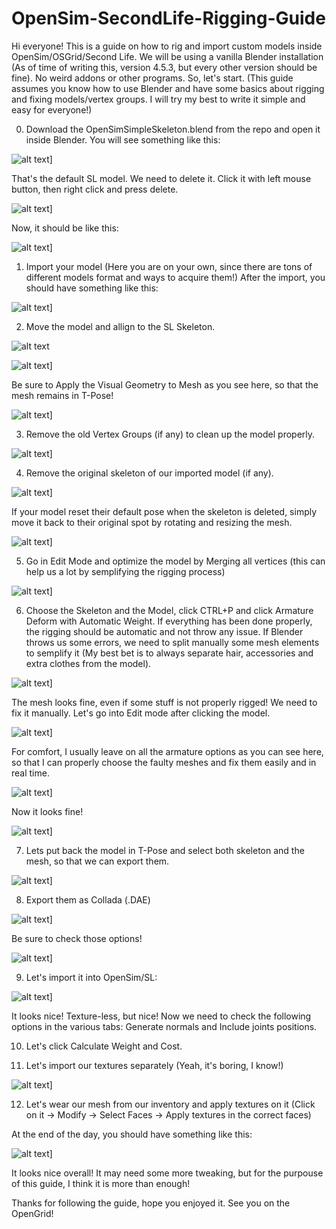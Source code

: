 # OpenSim-SecondLife-Rigging-Guide

Hi everyone! This is a guide on how to rig and import custom models inside OpenSim/OSGrid/Second Life.
We will be using a vanilla Blender installation (As of time of writing this, version 4.5.3, but every other version should be fine). No weird addons or other programs.
So, let's start. (This guide assumes you know how to use Blender and have some basics about rigging and fixing models/vertex groups. I will try my best to write it simple and easy for everyone!)

0. Download the OpenSimSimpleSkeleton.blend from the repo and open it inside Blender. You will see something like this:

![alt text](https://github.com/IlBowmany/OpenSim-SecondLife-Rigging-Guide/blob/main/Screenshots/Scr1.png)]

That's the default SL model. We need to delete it. Click it with left mouse button, then right click and press delete.

![alt text](https://github.com/IlBowmany/OpenSim-SecondLife-Rigging-Guide/blob/main/Screenshots/Scr2.png)]

Now, it should be like this:

![alt text](https://github.com/IlBowmany/OpenSim-SecondLife-Rigging-Guide/blob/main/Screenshots/Scr3.png)]

1. Import your model (Here you are on your own, since there are tons of different models format and ways to acquire them!)
After the import, you should have something like this:

![alt text](https://github.com/IlBowmany/OpenSim-SecondLife-Rigging-Guide/blob/main/Screenshots/Scr4.png)]

2. Move the model and allign to the SL Skeleton.

![alt text](https://github.com/IlBowmany/OpenSim-SecondLife-Rigging-Guide/blob/main/Screenshots/Scr5.png)

![alt text](https://github.com/IlBowmany/OpenSim-SecondLife-Rigging-Guide/blob/main/Screenshots/Scr6.png)]

Be sure to Apply the Visual Geometry to Mesh as you see here, so that the mesh remains in T-Pose!

![alt text](https://github.com/IlBowmany/OpenSim-SecondLife-Rigging-Guide/blob/main/Screenshots/Scr7.png)]

3. Remove the old Vertex Groups (if any) to clean up the model properly.

![alt text](https://github.com/IlBowmany/OpenSim-SecondLife-Rigging-Guide/blob/main/Screenshots/Scr8.png)]

4. Remove the original skeleton of our imported model (if any).

![alt text](https://github.com/IlBowmany/OpenSim-SecondLife-Rigging-Guide/blob/main/Screenshots/Scr9.png)]

If your model reset their default pose when the skeleton is deleted, simply move it back to their original spot by rotating and resizing the mesh.

![alt text](https://github.com/IlBowmany/OpenSim-SecondLife-Rigging-Guide/blob/main/Screenshots/Scr10.png)]

5. Go in Edit Mode and optimize the model by Merging all vertices (this can help us a lot by semplifying the rigging process)

![alt text](https://github.com/IlBowmany/OpenSim-SecondLife-Rigging-Guide/blob/main/Screenshots/Scr11.png)]

6. Choose the Skeleton and the Model, click CTRL+P and click Armature Deform with Automatic Weight. If everything has been done properly, the rigging should be automatic and not throw any issue. If Blender throws us some errors, we need to split manually some mesh elements to semplify it (My best bet is to always separate hair, accessories and extra clothes from the model).

![alt text](https://github.com/IlBowmany/OpenSim-SecondLife-Rigging-Guide/blob/main/Screenshots/Scr12.png)]

The mesh looks fine, even if some stuff is not properly rigged! We need to fix it manually. Let's go into Edit mode after clicking the model.

![alt text](https://github.com/IlBowmany/OpenSim-SecondLife-Rigging-Guide/blob/main/Screenshots/Scr13.png)]

For comfort, I usually leave on all the armature options as you can see here, so that I can properly choose the faulty meshes and fix them easily and in real time.

![alt text](https://github.com/IlBowmany/OpenSim-SecondLife-Rigging-Guide/blob/main/Screenshots/Scr14.png)]

Now it looks fine!

![alt text](https://github.com/IlBowmany/OpenSim-SecondLife-Rigging-Guide/blob/main/Screenshots/Scr15.png)]

7. Lets put back the model in T-Pose and select both skeleton and the mesh, so that we can export them.

![alt text](https://github.com/IlBowmany/OpenSim-SecondLife-Rigging-Guide/blob/main/Screenshots/Scr17.png)]

8. Export them as Collada (.DAE)

![alt text](https://github.com/IlBowmany/OpenSim-SecondLife-Rigging-Guide/blob/main/Screenshots/Scr18.png)]

Be sure to check those options!

![alt text](https://github.com/IlBowmany/OpenSim-SecondLife-Rigging-Guide/blob/main/Screenshots/Scr192021.png)]

9. Let's import it into OpenSim/SL:

![alt text](https://github.com/IlBowmany/OpenSim-SecondLife-Rigging-Guide/blob/main/Screenshots/Scr22.png)]

It looks nice! Texture-less, but nice! Now we need to check the following options in the various tabs: Generate normals and Include joints positions.

10. Let's click Calculate Weight and Cost.

11. Let's import our textures separately (Yeah, it's boring, I know!)

![alt text](https://github.com/IlBowmany/OpenSim-SecondLife-Rigging-Guide/blob/main/Screenshots/Scr26.png)]

12. Let's wear our mesh from our inventory and apply textures on it (Click on it -> Modify -> Select Faces -> Apply textures in the correct faces)

At the end of the day, you should have something like this:

![alt text](https://github.com/IlBowmany/OpenSim-SecondLife-Rigging-Guide/blob/main/Screenshots/Scr28.png)]

It looks nice overall! It may need some more tweaking, but for the purpouse of this guide, I think it is more than enough!

Thanks for following the guide, hope you enjoyed it. See you on the OpenGrid!







